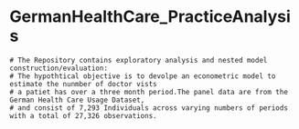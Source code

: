# GermanHealthCare_PracticeAnalysis
    # The Repository contains exploratory analysis and nested model construction/evaluation: 
    # The hypothtical objective is to devolpe an econometric model to estimate the nunmber of doctor vists 
    # a patiet has over a three month period.The panel data are from the German Health Care Usage Dataset, 
    # and consist of 7,293 Individuals across varying numbers of periods with a total of 27,326 observations.
    
